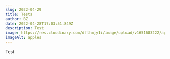 ```yaml
---
slug: 2022-04-29
title: Tests
author: BZ
date: 2022-04-28T17:03:51.849Z
description: Test
image: https://res.cloudinary.com/dfthmjy1i/image/upload/v1651683222/apple_irjypg.jpg
imageAlt: apples
---
```

Test